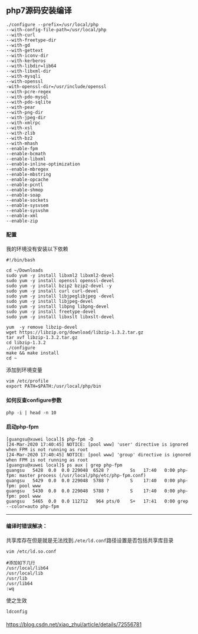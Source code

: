 ## php7源码安装编译
 
    ./configure --prefix=/usr/local/php  
    --with-config-file-path=/usr/local/php 
    --with-curl 
    --with-freetype-dir 
    --with-gd 
    --with-gettext 
    --with-iconv-dir 
    --with-kerberos 
    --with-libdir=lib64 
    --with-libxml-dir 
    --with-mysqli 
    --with-openssl 
    -with-openssl-dir=/usr/include/openssl 
    --with-pcre-regex 
    --with-pdo-mysql 
    --with-pdo-sqlite 
    --with-pear 
    --with-png-dir 
    --with-jpeg-dir 
    --with-xmlrpc 
    --with-xsl 
    --with-zlib 
    --with-bz2 
    --with-mhash 
    --enable-fpm 
    --enable-bcmath 
    --enable-libxml 
    --enable-inline-optimization 
    --enable-mbregex 
    --enable-mbstring 
    --enable-opcache 
    --enable-pcntl 
    --enable-shmop 
    --enable-soap 
    --enable-sockets 
    --enable-sysvsem 
    --enable-sysvshm 
    --enable-xml 
    --enable-zip

#### 配置 

我的环境没有安装以下依赖  

    #!/bin/bash
    
    cd ~/Downloads
    sudo yum -y install libxml2 libxml2-devel
    sudo yum -y install openssl openssl-devel
    sudo yum -y install bzip2 bzip2-devel -y
    sudo yum -y install curl curl-devel
    sudo yum -y install libjpeglibjpeg -devel
    sudo yum -y install libjpeg-devel
    sudo yum -y install libpng libpng-devel
    sudo yum -y install freetype-devel
    sudo yum -y install libxslt libxslt-devel
    
    yum  -y remove libzip-devel
    wget https://libzip.org/download/libzip-1.3.2.tar.gz
    tar xvf libzip-1.3.2.tar.gz
    cd libzip-1.3.2
    ./configure
    make && make install
    cd ~


添加到环境变量 

    vim /etc/profile
    export PATH=$PATH:/usr/local/php/bin

#### 如何反查configure参数

    php -i | head -n 10 

#### 启动php-fpm 

    [guangsu@xuwei local]$ php-fpm -D
    [24-Mar-2020 17:40:45] NOTICE: [pool www] 'user' directive is ignored when FPM is not running as root
    [24-Mar-2020 17:40:45] NOTICE: [pool www] 'group' directive is ignored when FPM is not running as root
    [guangsu@xuwei local]$ ps aux | grep php-fpm
    guangsu   5428  0.0  0.0 229048  6528 ?        Ss   17:40   0:00 php-fpm: master process (/usr/local/php/etc/php-fpm.conf)
    guangsu   5429  0.0  0.0 229048  5788 ?        S    17:40   0:00 php-fpm: pool www
    guangsu   5430  0.0  0.0 229048  5788 ?        S    17:40   0:00 php-fpm: pool www
    guangsu   5465  0.0  0.0 112712   964 pts/0    S+   17:41   0:00 grep --color=auto php-fpm

--------------------------------------------------------------------------------

#### 编译时错误解决：

共享库存在但是就是无法找到.`/ete/ld.conf`路径设置是否包括共享库目录

    vim /etc/ld.so.conf
     
    #添加如下几行
    /usr/local/lib64
    /usr/local/lib
    /usr/lib
    /usr/lib64 
    :wq

使之生效
    
    ldconfig 

#### 

https://blog.csdn.net/xiao_zhui/article/details/72556781





